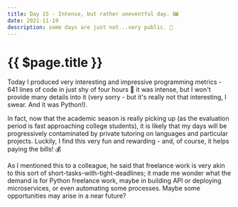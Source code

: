 ```yaml
---
title: Day 15 - Intense, but rather uneventful day. 🖼
date: 2021-11-19
description: some days are just not...very public. 🤫
---
```


# {{ $page.title }}

Today I produced very interesting and impressive programming metrics - 641 lines of code in just shy of four hours 🤯 it was intense, but I won't provide many details into it (very sorry - but it's really not that interesting, I swear. And it was Python!).

In fact, now that the academic season is really picking up (as the evaluation period is fast approaching college students), it is likely that my days will be progressively contaminated by private tutoring on languages and particular projects. Luckily, I find this very fun and rewarding - and, of course, it helps paying the bills! 💰

As I mentioned this to a colleague, he said that freelance work is very akin to this sort of short-tasks-with-tight-deadlines; it made me wonder what the demand is for Python freelance work, maybe in building API or deploying microservices, or even automating some processes. Maybe some opportunities may arise in a near future?
